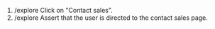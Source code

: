 1. /explore Click on "Contact sales".
2. /explore Assert that the user is directed to the contact sales page.